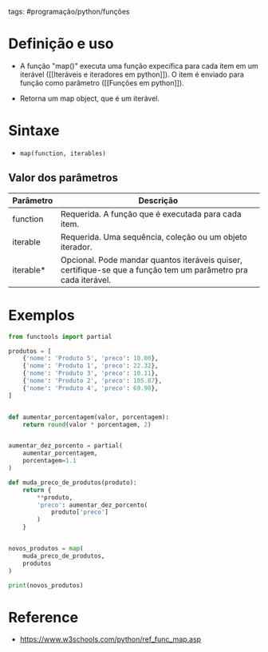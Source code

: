 tags: #programação/python/funções  

# Definição e uso
- A função "map()" executa uma função expecífica para cada item em um iterável ([[Iteráveis e iteradores em python]]). O item é enviado para função como parâmetro ([[Funções em python]]).

- Retorna um map object, que é um iterável.

# Sintaxe
- `map(function, iterables)`

## Valor dos parâmetros
| Parâmetro | Descrição |
| - | - |
| function | Requerida. A função que é executada para cada item.
| iterable | Requerida. Uma sequência, coleção ou um objeto iterador.
| iterable* | Opcional. Pode mandar quantos iteráveis quiser, certifique-se que a função tem um parâmetro pra cada iterável.

# Exemplos
```Python
from functools import partial

produtos = [
    {'nome': 'Produto 5', 'preco': 10.00},
    {'nome': 'Produto 1', 'preco': 22.32},
    {'nome': 'Produto 3', 'preco': 10.11},
    {'nome': 'Produto 2', 'preco': 105.87},
    {'nome': 'Produto 4', 'preco': 69.90},
]


def aumentar_porcentagem(valor, porcentagem):
    return round(valor * porcentagem, 2)


aumentar_dez_porcento = partial(
    aumentar_porcentagem,
    porcentagem=1.1
)

def muda_preco_de_produtos(produto):
    return {
        **produto,
        'preco': aumentar_dez_porcento(
            produto['preco']
        )
    }


novos_produtos = map(
    muda_preco_de_produtos,
    produtos
)

print(novos_produtos)
```

# Reference
- https://www.w3schools.com/python/ref_func_map.asp